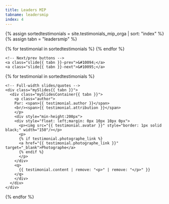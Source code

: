 ```yaml
---
title: Leaders MIP
tabname: leadersmip
index: 4
---
```

{% assign sortedtestimonials = site.testimonials_mip_orga | sort: "index" %}
{% assign tabn = "leadersmip" %}

<section class="customer-revs{{ tabn }}">
  <div class="rectangle{{ tabn }}"></div>

  <!-- Dots/bullets/indicators -->
  <div class="dot-container{{ tabn }}">
  {% for testimonial in sortedtestimonials %}
    <span class="dot{{ tabn }}"></span>
  {% endfor %}
  </div>


  <!-- Slideshow container -->
  <div class="slideshow-container{{ tabn }}">

    <!-- Next/prev buttons -->
    <a class="slide{{ tabn }}-prev">&#10094;</a>
    <a class="slide{{ tabn }}-next">&#10095;</a>

{% for testimonial in sortedtestimonials %}

    <!-- Full-width slides/quotes -->
    <div class="mySlides{{ tabn }}">
      <div class="mySlidesContainer{{ tabn }}">
        <p class="author">
        Par: <span>{{ testimonial.author }}</span>
        <br/><span>{{ testimonial.attribution }}</span>
        </p>
        <div style="min-height:200px">
        <div style="float: left;margin: 0px 10px 10px 0px">
          <p><img src="{{ testimonial.avatar }}" style="border: 1px solid black;" width="150"/></p>
          <p>
          {% if testimonial.photographe_link %}
          <a href="{{ testimonial.photographe_link }}" target="_blank">Photographe</a>
          {% endif %}
          </p>
        </div>
        <q>
          {{ testimonial.content | remove: "<p>" | remove: "</p>" }}
        </q>
        </div>
      </div>
    </div>

{% endfor %}


  </div><!-- END slidehow-container -->
</section>

<script>
let slides{{ tabn }} = document.getElementsByClassName("mySlides{{ tabn }}");
let dots{{ tabn }} = document.getElementsByClassName("dot{{ tabn }}");
let prev{{ tabn }} = document.querySelector(".slide{{ tabn }}-prev");
let next{{ tabn }} = document.querySelector(".slide{{ tabn }}-next");

if (!slides{{ tabn }}.length == 0) {
  let slideIndex{{ tabn }} = 1;
  showSlides{{ tabn }}(slideIndex{{ tabn }});

  function plusSlides{{ tabn }}(n) {
    showSlides{{ tabn }}((slideIndex{{ tabn }} += n));
  }

  let currentSlide{{ tabn }} = function (n) {
    showSlides{{ tabn }}((slideIndex{{ tabn }} = n));
  };

  function showSlides{{ tabn }}(n) {
    if (n > slides{{ tabn }}.length) {
      slideIndex{{ tabn }} = 1;
    }

    if (n < 1) {
      slideIndex{{ tabn }} = slides{{ tabn }}.length;
    }

    for (i = 0; i < slides{{ tabn }}.length; i++) {
      slides{{ tabn }}[i].style.display = "none";
    }

    for (i = 0; i < dots{{ tabn }}.length; i++) {
      dots{{ tabn }}[i].className = dots{{ tabn }}[i].className.replace(" slide{{ tabn }}-active", "");
    }

    slides{{ tabn }}[slideIndex{{ tabn }} - 1].style.display = "block";
    dots{{ tabn }}[slideIndex{{ tabn }} - 1].className += " slide{{ tabn }}-active";
  }
}

prev{{ tabn }}.addEventListener("click", () => {
  plusSlides{{ tabn }}(-1);
});

next{{ tabn }}.addEventListener("click", () => {
  plusSlides{{ tabn }}(1);
});
</script>

